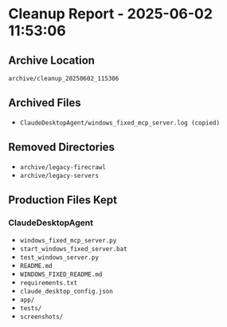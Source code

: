 # Cleanup Report - 2025-06-02 11:53:06

## Archive Location
`archive/cleanup_20250602_115306`

## Archived Files
- `ClaudeDesktopAgent/windows_fixed_mcp_server.log (copied)`

## Removed Directories
- `archive/legacy-firecrawl`
- `archive/legacy-servers`

## Production Files Kept

### ClaudeDesktopAgent
- `windows_fixed_mcp_server.py`
- `start_windows_fixed_server.bat`
- `test_windows_server.py`
- `README.md`
- `WINDOWS_FIXED_README.md`
- `requirements.txt`
- `claude_desktop_config.json`
- `app/`
- `tests/`
- `screenshots/`
